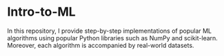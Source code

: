 # Intro-to-ML

In this repository, I provide step-by-step implementations of popular ML algorithms using popular Python libraries such as NumPy and scikit-learn. Moreover, each algorithm is accompanied by real-world datasets.

